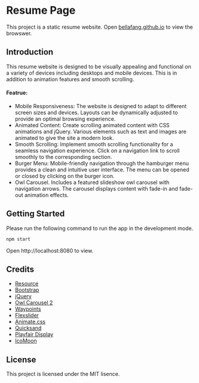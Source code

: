 # Resume Page 
This project is a static resume website. Open [bellafang.github.io](https://yhfang520.github.io/bellafang.github.io/) to view the browswer. 

## Introduction 

This resume website is designed to be visually appealing and functional on a variety of devices including desktops and mobile devices. This is in addition to animation features and smooth scrolling.

#### Featrue: 
- Mobile Responsiveness:
The website is designed to adapt to different screen sizes and devices. Layouts can be dynamically adjusted to provide an optimal browsing experience.
- Animated Content:
Create scrolling animated content with CSS animations and jQuery. Various elements such as text and images are animated to give the site a modern look.
- Smooth Scrolling:
Implement smooth scrolling functionality for a seamless navigation experience. Click on a navigation link to scroll smoothly to the corresponding section.
- Burger Menu:
Mobile-friendly navigation through the hamburger menu provides a clean and intuitive user interface. The menu can be opened or closed by clicking on the burger icon.
- Owl Carousel.
Includes a featured slideshow owl carousel with navigation arrows. The carousel displays content with fade-in and fade-out animation effects.

## Getting Started 
Please run the following command to run the app in the development mode. 
```bash
npm start
```
Open http://localhost:8080 to view. 

## Credits  
- [Resource](https://github.com/shuoO-24/portfolio)
- [Bootstrap](https://getbootstrap.com/)
- [jQuery](https://jquery.com/)
- [Owl Carousel 2](https://owlcarousel2.github.io/OwlCarousel2/)
- [Waypoints](http://imakewebthings.com/waypoints/)
- [Flexslider](http://flexslider.woothemes.com/)
- [Animate.css](https://animate.style/)
- [Quicksand](https://fonts.google.com/specimen/Quicksand)
- [Playfair Display](https://fonts.google.com/specimen/Playfair+Display)
- [IcoMoon](https://icomoon.io/)

## License 
This project is licensed under the MIT lisence. 